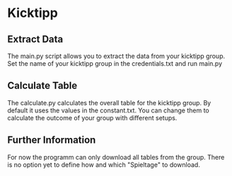 # Kicktipp

## Extract Data 
The main.py script allows you to extract the data from your kicktipp group.
Set the name of your kicktipp group in the credentials.txt and run main.py

## Calculate Table
The calculate.py calculates the overall table for the kicktipp group.
By default it uses the values in the constant.txt. 
You can change them to calculate the outcome of your group with different setups. 

## Further Information
For now the programm can only download all tables from the group.
There is no option yet to define how and which "Spieltage" to download.
